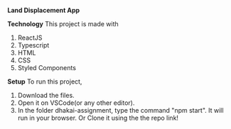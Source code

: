 **Land Displacement App**

**Technology**
This project is made with

1. ReactJS
2. Typescript
3. HTML
4. CSS
5. Styled Components

**Setup**
To run this project,

1. Download the files.
2. Open it on VSCode(or any other editor).
3. In the folder dhakai-assignment, type the command "npm start". It will run in your browser.
   Or Clone it using the the repo link!
